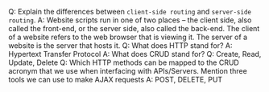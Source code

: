 Q: Explain the differences between `client-side routing` and `server-side routing`.
A: Website scripts run in one of two places – the client side, also called the front-end, or the server side, also called the back-end. The client of a website refers to the web browser that is viewing it. The server of a website is the server that hosts it.
Q: What does HTTP stand for?
A: Hypertext Transfer Protocol
A: What does CRUD stand for?
Q: Create, Read, Update, Delete
Q: Which HTTP methods can be mapped to the CRUD acronym that we use when interfacing with APIs/Servers.
 Mention three tools we can use to make AJAX requests
A: POST, DELETE, PUT 